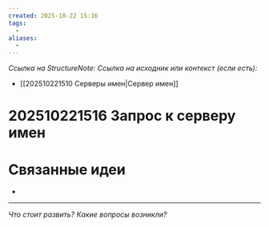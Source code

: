 ```yaml
---
created: 2025-10-22 15:16
tags:
  - 
aliases:
  - 
---
```

*Ссылка на StructureNote:*
*Ссылка на исходник или контекст (если есть):*
-  [[202510221510 Серверы имен|Сервер имен]]

# 202510221516 Запрос к серверу имен



# Связанные идеи

- 

---

*Что стоит развить? Какие вопросы возникли?*
